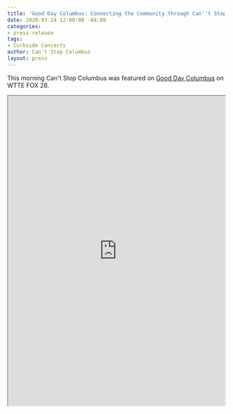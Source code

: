 ```yaml
---
title: 'Good Day Columbus: Connecting the Community through Can''t Stop Columbus'
date: 2020-03-24 12:00:00 -04:00
categories:
- press-release
tags:
- Curbside Concerts
author: Can't Stop Columbus
layout: press
---
```


This morning Can't Stop Columbus was featured on [Good Day Columbus](https://myfox28columbus.com/good-day-columbus/connecting-the-community-through-cant-stop-columbus) on WTTE FOX 28.

<iframe width='100%' height='720' src='http://sinclairstoryline.com/resources/embeds/jw8-embed.html?client=googima&file=https://content.uplynk.com/003a8cc9-f80b-4872-96aa-eecdb2c5dd30.m3u8&autostart=false' /></iframe>